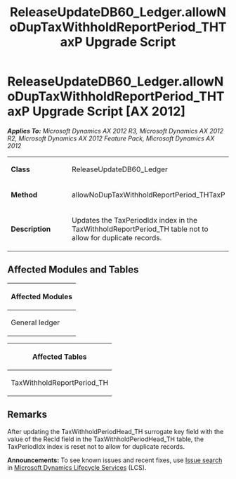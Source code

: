 ﻿---
title: ReleaseUpdateDB60_Ledger.allowNoDupTaxWithholdReportPeriod_THTaxP Upgrade Script
TOCTitle: ReleaseUpdateDB60_Ledger.allowNoDupTaxWithholdReportPeriod_THTaxP Upgrade Script
ms:assetid: 42d22385-8f74-825f-826c-4676e9e91f3a
ms:mtpsurl: https://msdn.microsoft.com/en-us/library/JJ718858(v=AX.60)
ms:contentKeyID: 49707902
ms.date: 05/18/2015
mtps_version: v=AX.60
---

# ReleaseUpdateDB60\_Ledger.allowNoDupTaxWithholdReportPeriod\_THTaxP Upgrade Script [AX 2012]


_**Applies To:** Microsoft Dynamics AX 2012 R3, Microsoft Dynamics AX 2012 R2, Microsoft Dynamics AX 2012 Feature Pack, Microsoft Dynamics AX 2012_

<table>
<colgroup>
<col style="width: 50%" />
<col style="width: 50%" />
</colgroup>
<tbody>
<tr class="odd">
<td><p><strong>Class</strong></p></td>
<td><p>ReleaseUpdateDB60_Ledger</p></td>
</tr>
<tr class="even">
<td><p><strong>Method</strong></p></td>
<td><p>allowNoDupTaxWithholdReportPeriod_THTaxP</p></td>
</tr>
<tr class="odd">
<td><p><strong>Description</strong></p></td>
<td><p>Updates the TaxPeriodIdx index in the TaxWithholdReportPeriod_TH table not to allow for duplicate records.</p></td>
</tr>
</tbody>
</table>


## Affected Modules and Tables

<table>
<colgroup>
<col style="width: 100%" />
</colgroup>
<thead>
<tr class="header">
<th><p>Affected Modules</p></th>
</tr>
</thead>
<tbody>
<tr class="odd">
<td><p>General ledger</p></td>
</tr>
</tbody>
</table>


<table>
<colgroup>
<col style="width: 100%" />
</colgroup>
<thead>
<tr class="header">
<th><p>Affected Tables</p></th>
</tr>
</thead>
<tbody>
<tr class="odd">
<td><p>TaxWithholdReportPeriod_TH</p></td>
</tr>
</tbody>
</table>


## Remarks

After updating the TaxWithholdPeriodHead\_TH surrogate key field with the value of the RecId field in the TaxWithholdPeriodHead\_TH table, the TaxPeriodIdx index is reset not to allow for duplicate records.

  
**Announcements:** To see known issues and recent fixes, use [Issue search](http://go.microsoft.com/fwlink/?linkid=389258) in [Microsoft Dynamics Lifecycle Services](http://go.microsoft.com/fwlink/?linkid=306505) (LCS).

